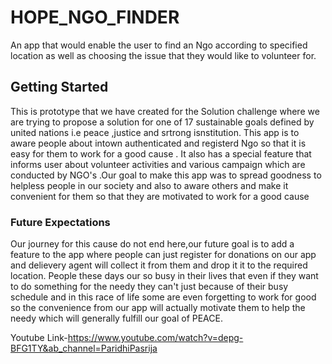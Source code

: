 # HOPE_NGO_FINDER
An app that would enable the user to find an Ngo according to specified location as well as choosing the issue that they would like to volunteer for. 



## Getting Started
This is prototype that we have created for the Solution challenge where we are trying to propose a solution for one of 17 sustainable goals defined by united nations i.e peace ,justice and srtrong isnstitution.
This app is to aware people about intown authenticated and registerd Ngo so that it is easy for them to work for a good cause .
It also has a special feature that informs user about volunteer activities and various campaign which are conducted by NGO's .Our goal to make this app was to spread goodness to helpless people in our society and also to aware others and make it convenient for them so that they are motivated to work for a good cause 

### Future Expectations 
Our journey for this cause do not end here,our future goal is to add a feature to the app where people can just register for donations on our app and delievery agent will collect it from them and drop it it to the required location.
People these days our so busy in their lives that even if they want to do something for the needy they can't just because of their busy schedule and in this race of life some are even forgetting to work for good so the convenience from our app will actually motivate them to help the needy which will generally fulfill our goal of PEACE. 


Youtube Link-https://www.youtube.com/watch?v=depg-BFG1TY&ab_channel=ParidhiPasrija
